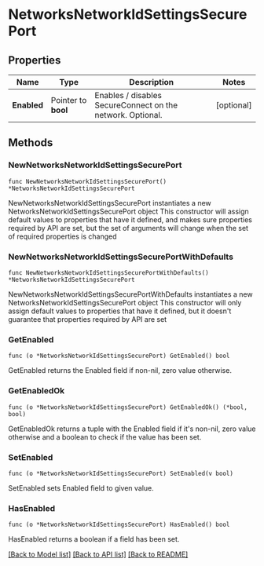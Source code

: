 # NetworksNetworkIdSettingsSecurePort

## Properties

Name | Type | Description | Notes
------------ | ------------- | ------------- | -------------
**Enabled** | Pointer to **bool** | Enables / disables SecureConnect on the network. Optional. | [optional] 

## Methods

### NewNetworksNetworkIdSettingsSecurePort

`func NewNetworksNetworkIdSettingsSecurePort() *NetworksNetworkIdSettingsSecurePort`

NewNetworksNetworkIdSettingsSecurePort instantiates a new NetworksNetworkIdSettingsSecurePort object
This constructor will assign default values to properties that have it defined,
and makes sure properties required by API are set, but the set of arguments
will change when the set of required properties is changed

### NewNetworksNetworkIdSettingsSecurePortWithDefaults

`func NewNetworksNetworkIdSettingsSecurePortWithDefaults() *NetworksNetworkIdSettingsSecurePort`

NewNetworksNetworkIdSettingsSecurePortWithDefaults instantiates a new NetworksNetworkIdSettingsSecurePort object
This constructor will only assign default values to properties that have it defined,
but it doesn't guarantee that properties required by API are set

### GetEnabled

`func (o *NetworksNetworkIdSettingsSecurePort) GetEnabled() bool`

GetEnabled returns the Enabled field if non-nil, zero value otherwise.

### GetEnabledOk

`func (o *NetworksNetworkIdSettingsSecurePort) GetEnabledOk() (*bool, bool)`

GetEnabledOk returns a tuple with the Enabled field if it's non-nil, zero value otherwise
and a boolean to check if the value has been set.

### SetEnabled

`func (o *NetworksNetworkIdSettingsSecurePort) SetEnabled(v bool)`

SetEnabled sets Enabled field to given value.

### HasEnabled

`func (o *NetworksNetworkIdSettingsSecurePort) HasEnabled() bool`

HasEnabled returns a boolean if a field has been set.


[[Back to Model list]](../README.md#documentation-for-models) [[Back to API list]](../README.md#documentation-for-api-endpoints) [[Back to README]](../README.md)



